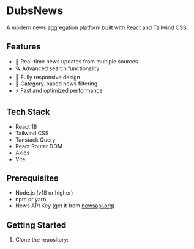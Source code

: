 # DubsNews

A modern news aggregation platform built with React and Tailwind CSS.

## Features

- 📰 Real-time news updates from multiple sources
- 🔍 Advanced search functionality
- 📱 Fully responsive design
- 🎯 Category-based news filtering
- ⚡ Fast and optimized performance

## Tech Stack

- React 18
- Tailwind CSS
- Tanstack Query
- React Router DOM
- Axios
- Vite

## Prerequisites

- Node.js (v18 or higher)
- npm or yarn
- News API Key (get it from [newsapi.org](https://newsapi.org))

## Getting Started

1. Clone the repository:
